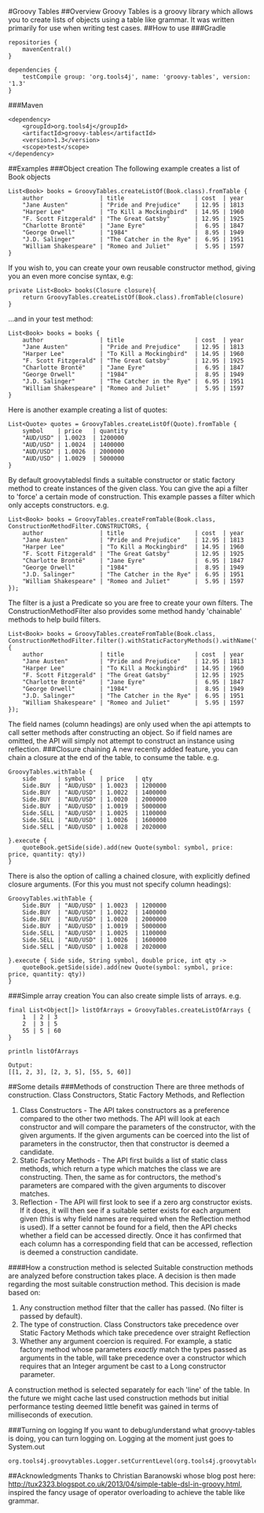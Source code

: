 #Groovy Tables
##Overview
Groovy Tables is a groovy library which allows you to create lists of objects using a table like grammar.  It was written primarily for use when writing test cases.
##How to use
###Gradle
```
repositories {
    mavenCentral()
}

dependencies {
    testCompile group: 'org.tools4j', name: 'groovy-tables', version: '1.3'
}
```
###Maven
```
<dependency>
    <groupId>org.tools4j</groupId>
    <artifactId>groovy-tables</artifactId>
    <version>1.3</version>
    <scope>test</scope>
</dependency>
```
##Examples
###Object creation
The following example creates a list of Book objects
```
List<Book> books = GroovyTables.createListOf(Book.class).fromTable {
    author                | title                    | cost  | year
    "Jane Austen"         | "Pride and Prejudice"    | 12.95 | 1813
    "Harper Lee"          | "To Kill a Mockingbird"  | 14.95 | 1960
    "F. Scott Fitzgerald" | "The Great Gatsby"       | 12.95 | 1925
    "Charlotte Brontë"    | "Jane Eyre"              |  6.95 | 1847
    "George Orwell"       | "1984"                   |  8.95 | 1949
    "J.D. Salinger"       | "The Catcher in the Rye" |  6.95 | 1951
    "William Shakespeare" | "Romeo and Juliet"       |  5.95 | 1597
}
```
If you wish to, you can create your own reusable constructor method, giving you an even more concise syntax, e.g:
```
private List<Book> books(Closure closure){
    return GroovyTables.createListOf(Book.class).fromTable(closure)
}
```
...and in your test method:
```
List<Book> books = books {
    author                | title                    | cost  | year
    "Jane Austen"         | "Pride and Prejudice"    | 12.95 | 1813
    "Harper Lee"          | "To Kill a Mockingbird"  | 14.95 | 1960
    "F. Scott Fitzgerald" | "The Great Gatsby"       | 12.95 | 1925
    "Charlotte Brontë"    | "Jane Eyre"              |  6.95 | 1847
    "George Orwell"       | "1984"                   |  8.95 | 1949
    "J.D. Salinger"       | "The Catcher in the Rye" |  6.95 | 1951
    "William Shakespeare" | "Romeo and Juliet"       |  5.95 | 1597
}
```
Here is another example creating a list of quotes:
```
List<Quote> quotes = GroovyTables.createListOf(Quote).fromTable {
    symbol    | price   | quantity
    "AUD/USD" | 1.0023  | 1200000
    "AUD/USD" | 1.0024  | 1400000
    "AUD/USD" | 1.0026  | 2000000
    "AUD/USD" | 1.0029  | 5000000
}
```
By default groovytabledsl finds a suitable constructor or static factory method to create instances of the given class.  You can give the api a filter to 'force' a certain mode of construction.  This example passes a filter which only accepts constructors. e.g.
```
List<Book> books = GroovyTables.createFromTable(Book.class, ConstructionMethodFilter.CONSTRUCTORS, {
    author                | title                    | cost  | year
    "Jane Austen"         | "Pride and Prejudice"    | 12.95 | 1813
    "Harper Lee"          | "To Kill a Mockingbird"  | 14.95 | 1960
    "F. Scott Fitzgerald" | "The Great Gatsby"       | 12.95 | 1925
    "Charlotte Brontë"    | "Jane Eyre"              |  6.95 | 1847
    "George Orwell"       | "1984"                   |  8.95 | 1949
    "J.D. Salinger"       | "The Catcher in the Rye" |  6.95 | 1951
    "William Shakespeare" | "Romeo and Juliet"       |  5.95 | 1597
});
```
The filter is a just a Predicate<ConstructionMethod> so you are free to create your own filters.  The ConstructionMethodFilter also provides some method handy 'chainable' methods to help build filters.
```
List<Book> books = GroovyTables.createFromTable(Book.class, ConstructionMethodFilter.filter().withStaticFactoryMethods().withName("create"), {
    author                | title                    | cost  | year
    "Jane Austen"         | "Pride and Prejudice"    | 12.95 | 1813
    "Harper Lee"          | "To Kill a Mockingbird"  | 14.95 | 1960
    "F. Scott Fitzgerald" | "The Great Gatsby"       | 12.95 | 1925
    "Charlotte Brontë"    | "Jane Eyre"              |  6.95 | 1847
    "George Orwell"       | "1984"                   |  8.95 | 1949
    "J.D. Salinger"       | "The Catcher in the Rye" |  6.95 | 1951
    "William Shakespeare" | "Romeo and Juliet"       |  5.95 | 1597
});
```
The field names (column headings) are only used when the api attempts to call setter methods after constructing an object.  So if field names are omitted, the API will simply not attempt to construct an instance using reflection.
###Closure chaining
A new recently added feature, you can chain a closure at the end of the table, to consume the table. e.g.
```
GroovyTables.withTable {
    side      | symbol    | price   | qty
    Side.BUY  | "AUD/USD" | 1.0023  | 1200000
    Side.BUY  | "AUD/USD" | 1.0022  | 1400000
    Side.BUY  | "AUD/USD" | 1.0020  | 2000000
    Side.BUY  | "AUD/USD" | 1.0019  | 5000000
    Side.SELL | "AUD/USD" | 1.0025  | 1100000
    Side.SELL | "AUD/USD" | 1.0026  | 1600000
    Side.SELL | "AUD/USD" | 1.0028  | 2020000

}.execute {
    quoteBook.getSide(side).add(new Quote(symbol: symbol, price: price, quantity: qty))
}
```
There is also the option of calling a chained closure, with explicitly defined closure arguments. (For this you must not specify column headings):
```
GroovyTables.withTable {
    Side.BUY  | "AUD/USD" | 1.0023  | 1200000
    Side.BUY  | "AUD/USD" | 1.0022  | 1400000
    Side.BUY  | "AUD/USD" | 1.0020  | 2000000
    Side.BUY  | "AUD/USD" | 1.0019  | 5000000
    Side.SELL | "AUD/USD" | 1.0025  | 1100000
    Side.SELL | "AUD/USD" | 1.0026  | 1600000
    Side.SELL | "AUD/USD" | 1.0028  | 2020000

}.execute { Side side, String symbol, double price, int qty ->
    quoteBook.getSide(side).add(new Quote(symbol: symbol, price: price, quantity: qty))
}

```
###Simple array creation
You can also create simple lists of arrays.  e.g.
```
final List<Object[]> listOfArrays = GroovyTables.createListOfArrays {
    1  | 2 | 3
    2  | 3 | 5
    55 | 5 | 60
}

println listOfArrays

Output:
[[1, 2, 3], [2, 3, 5], [55, 5, 60]]

```
##Some details
###Methods of construction
There are three methods of construction.  Class Constructors, Static Factory Methods, and Reflection
  
1. Class Constructors - The API takes constructors as a preference compared to the other two methods.  The API will look at each constructor and will compare the parameters of the constructor, with the given arguments.  If the given arguments can be coerced into the list of parameters in the constructor, then that constructor is deemed a candidate.
2. Static Factory Methods - The API first builds a list of static class methods, which return a type which matches the class we are constructing.  Then, the same as for contructors, the method's parameters are compared with the given arguments to discover matches.
3. Reflection - The API will first look to see if a zero arg constructor exists.  If it does, it will then see if a suitable setter exists for each argument given (this is why field names are required when the Reflection method is used).  If a setter cannot be found for a field, then the API checks whether a field can be accessed directly.  Once it has confirmed that each column has a corresponding field that can be accessed, reflection is deemed a construction candidate.

####How a construction method is selected
Suitable construction methods are analyzed before construction takes place.  A decision is then made regarding the most suitable construction method.  This decision is made based on:

1. Any construction method filter that the caller has passed.  (No filter is passed by default).
2. The type of construction.  Class Constructors take precedence over Static Factory Methods which take precedence over straight Reflection
3. Whether any argument coercion is required.  For example, a static factory method whose parameters _exactly_ match the types passed as arguments in the table, will take precedence over a constructor which requires that an Integer argument be cast to a Long constructor parameter.

A construction method is selected separately for each 'line' of the table.  In the future we might cache last used construction methods but initial performance testing deemed little benefit was gained in terms of milliseconds of execution.

###Turning on logging
If you want to debug/understand what groovy-tables is doing, you can turn logging on.  Logging at the moment just goes to System.out
```
org.tools4j.groovytables.Logger.setCurrentLevel(org.tools4j.groovytables.Logger.Level.DEBUG)
```
##Acknowledgments
Thanks to Christian Baranowski whose blog post here: http://tux2323.blogspot.co.uk/2013/04/simple-table-dsl-in-groovy.html, inspired the fancy usage of operator overloading to achieve the table like grammar.

